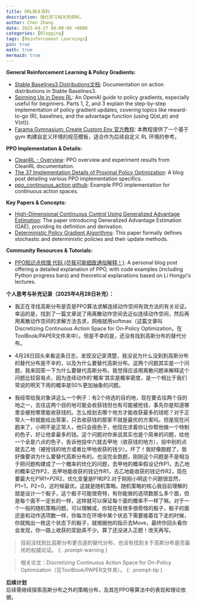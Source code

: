 ```yaml
---
title: DRL相关资料
description: 强化学习相关的资料。
author: Chen Zhang
date: 2025-04-27 00:00:00 +0800
categories: [Blogging]
tags: [Reinforcement Learnings]
pin: true
math: true
mermaid: true
---
```


**General Reinforcement Learning & Policy Gradients:**
- [Stable Baselines3 Distributions文档](https://stable-baselines3.readthedocs.io/en/master/common/distributions.html): Documentation on action distributions in Stable Baselines3.
- [Spinning Up in Deep RL](https://spinningup.openai.com/en/latest/spinningup/rl_intro.html): An OpenAI guide to policy gradients, especially useful for beginners. Parts 1, 2, and 3 explain the step-by-step implementation of policy gradient updates, covering topics like reward-to-go (R), baselines, and the advantage function (using Q(st,at) and V(st)).
- [Farama Gymnasium: Create Custom Env 官方教程](https://gymnasium.farama.org/introduction/create_custom_env/): 本教程提供了一个基于 gym 构建自定义环境的规范模板，适合作为后续自定义 RL 环境的参考。

**PPO Implementation & Details:**
- [CleanRL - Overview](https://docs.cleanrl.dev/rl-algorithms/ppo/#experiment-results_7): PPO overview and experiment results from CleanRL documentation.
- [The 37 Implementation Details of Proximal Policy Optimization](https://iclr-blog-track.github.io/2022/03/25/ppo-implementation-details/): A blog post detailing various PPO implementation specifics.
- [ppo_continuous_action github](https://github.com/vwxyzjn/ppo-implementation-details/blob/main/ppo_continuous_action.py): Example PPO implementation for continuous action spaces.

**Key Papers & Concepts:**
- [High-Dimensional Continuous Control Using Generalized Advantage Estimation](https://arxiv.org/abs/1506.02438): The paper introducing Generalized Advantage Estimation (GAE), providing its definition and derivation.
- [Deterministic Policy Gradient Algorithms](https://proceedings.mlr.press/v32/silver14.pdf): This paper formally defines stochastic and deterministic policies and their update methods.

**Community Resources & Tutorials:**
- [PPO知识点梳理 代码 (尽我可能细致通俗解释！)](https://www.cnblogs.com/myleaf/p/18595876): A personal blog post offering a detailed explanation of PPO, with code examples (including Python progress bars) and theoretical explanations based on Li Hongyi's lectures.

**个人思考与补充记录（2025年4月28日补充）：**
- 我正在寻找高斯分布是否是PPO算法求解连续动作空间有效方法的有关论证。幸运的是，找到了一篇文章说了用离散动作空间去近似连续动作空间，然后再用离散动作空间的求解方法去求，网络就用softmax（这篇文章叫Discretizing Continuous Action Space for On-Policy Optimization，在ToolBook/PAPER文件夹中）。但是不幸的是，还没有找到高斯分布的替代分布。

- 4月28日回头来看这条日志，发现没记录清楚，我没说为什么没到到高斯分布的替代分布是不辛的，以及为什么要替代高斯分布。这两个问题其实是一个问题，我来回答一下为什么要替代高斯分布。我觉得应该用离散问题来解释这个问题比较容易点，因为连续动作的‘概率’其实是概率密度，是一个相比于我们常说的明天下雨的概率是50%更加抽象的问题。
- 我经常给我对象讲这么一个例子：有2个待选的目的地，现在要去往两个目的地之一，去往这两个目的地可能会收获钱但也有可能被抢钱，事先你是知道哪里会被抢哪里能收获钱的。怎么规划去哪个地方才能收获最多的钱呢？对于正常人一秒就能给出答案，只去收获钱的那家不就是最优的方案吗。但是现在问题来了，小明不是正常人，他只会摇色子，他现在求着你让你帮他做一个特制的色子，好让他拿最多的钱。这个问题对你来说其实也是个简单的问题，给他一个全是六点的色子，告诉他投中六就去甲地（收获钱的地方），投中别的点就去乙地（被抢钱的地方或者比甲地收获的钱少）。坏了！我好像跑题了，我好像要讲为什么要替代高斯分布的。也没完全跑题，刚刚这个问题是不是相当于把问题构建成了一个概率的优化的问题，去甲地的概率假设记作P1，去乙地的概率记作P2，去甲地能收获的钱记作R1，去乙地能收获的钱记作R2，现在要最大化P1*R1+P2*R2，优化变量是P1和P2.对于刚刚小明这个问题很显然，P1=1，P2=0，这时候最优。这就是随机策略。随机策略的核心我目前理解的就是设计一个骰子，这个骰子可能很奇特，有你能做的选项数那么多个面，但是每个面不一定长的一样，这样就可以保证每个面的概率不一样了嘛。对于一个一般的随机策略问题，可以理解成，你现在有很多很奇怪的骰子，骰子的面还是和动作选项数一样，你每次在环境中某个状态下需要接着往下走的时候，你就掏出一枚这个状态下的骰子，就根据他的指示去Move，最终你回头看你会发现，你一路上收获的奖励真不少。算了还没进入正题！改天再写。
> 目前没找到比高斯分布更合适的替代分布，也没有找到关于高斯分布是否最优的权威论证。
{: .prompt-warning }

> 相关论文：Discretizing Continuous Action Space for On-Policy Optimization（见ToolBook/PAPER文件夹）。
{: .prompt-tip }

**后续计划**  
后续需继续探索高斯分布之外的策略分布，及其在PPO等算法中的表现和理论依据。